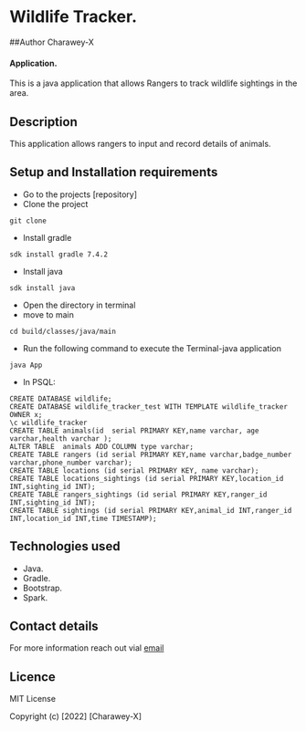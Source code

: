 # Wildlife Tracker.

##Author
Charawey-X

#### Application.
This is a java application that allows Rangers to track wildlife sightings in the area.

## Description
This application allows rangers to input and record details of animals.


## Setup and Installation requirements
* Go to the projects [repository]
* Clone the project
```
git clone
```
* Install gradle
```
sdk install gradle 7.4.2
```
* Install java
```
sdk install java
```
* Open the directory in terminal
* move to main
```
cd build/classes/java/main
```
* Run the following command to execute the Terminal-java application
```
java App
```
* In PSQL:
```
CREATE DATABASE wildlife;
CREATE DATABASE wildlife_tracker_test WITH TEMPLATE wildlife_tracker OWNER x;
\c wildlife_tracker
CREATE TABLE animals(id  serial PRIMARY KEY,name varchar, age varchar,health varchar );
ALTER TABLE  animals ADD COLUMN type varchar;
CREATE TABLE rangers (id serial PRIMARY KEY,name varchar,badge_number varchar,phone_number varchar);
CREATE TABLE locations (id serial PRIMARY KEY, name varchar);
CREATE TABLE locations_sightings (id serial PRIMARY KEY,location_id INT,sighting_id INT);
CREATE TABLE rangers_sightings (id serial PRIMARY KEY,ranger_id INT,sighting_id INT);
CREATE TABLE sightings (id serial PRIMARY KEY,animal_id INT,ranger_id INT,location_id INT,time TIMESTAMP);
```

## Technologies used
* Java.
* Gradle.
* Bootstrap.
* Spark.

## Contact details
For more information reach out vial [email](charawey@gmail.com)

## Licence
MIT License

Copyright (c) [2022] [Charawey-X]
